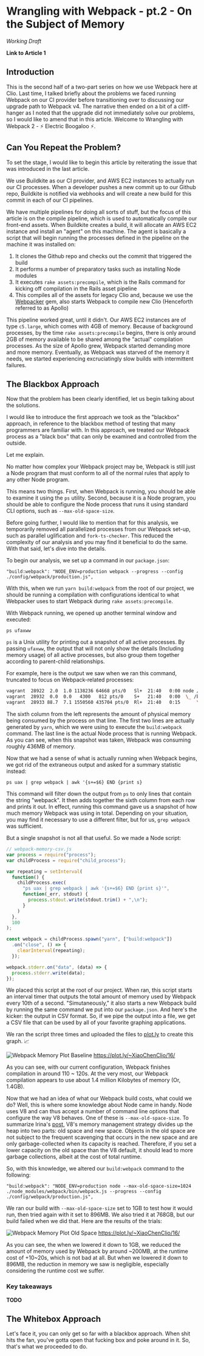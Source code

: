 # Wrangling with Webpack - pt.2 - On the Subject of Memory

*Working Draft*

**Link to Article 1**

## Introduction

This is the second half of a two-part series on how we use Webpack here at Clio. Last time, I talked briefly about the problems we faced running Webpack on our CI provider before transitioning over to discussing our upgrade path to Webpack v4. The narrative then ended on a bit of a cliff-hanger as I noted that the upgrade did not immediately solve our problems, so I would like to amend that in this article. Welcome to Wrangling with Webpack 2 - :zap: Electric Boogaloo :zap:.

## Can You Repeat the Problem?

To set the stage, I would like to begin this article by reiterating the issue that was introduced in the last article.

We use Buildkite as our CI provider, and AWS EC2 instances to actually run our CI processes. When a developer pushes a new commit up to our Github repo, Buildkite is notified via webhooks and will create a new build for this commit in each of our CI pipelines.

We have multiple pipelines for doing all sorts of stuff, but the focus of this article is on the compile pipeline, which is used to automatically compile our front-end assets. When Buildkite creates a build, it will allocate an AWS EC2 instance and install an "agent" on this machine. The agent is basically a script that will begin running the processes defined in the pipeline on the machine it was installed on:

1. It clones the Github repo and checks out the commit that triggered the build
2. It performs a number of preparatory tasks such as installing Node modules
3. It executes `rake assets:precompile`, which is the Rails command for kicking off compilation in the Rails asset pipeline
4. This compiles all of the assets for legacy Clio and, because we use the [Webpacker](https://github.com/rails/webpacker) gem, also starts Webpack to compile new Clio (Henceforth referred to as Apollo)

This pipeline worked great, until it didn't. Our AWS EC2 instances are of type `c5.large`, which comes with 4GB of memory. Because of background processes, by the time `rake assets:precompile` begins, there is only around 2GB of memory available to be shared among the "actual" compilation processes. As the size of Apollo grew, Webpack started demanding more and more memory. Eventually, as Webpack was starved of the memory it needs, we started experiencing excruciatingly slow builds with intermittent failures.

## The Blackbox Approach

Now that the problem has been clearly identified, let us begin talking about the solutions.

I would like to introduce the first approach we took as the "blackbox" approach, in reference to the blackbox method of testing that many programmers are familiar with. In this approach, we treated our Webpack process as a "black box" that can only be examined and controlled from the outside.

Let me explain.

No matter how complex your Webpack project may be, Webpack is still just a Node program that must conform to all of the normal rules that apply to any other Node program.

This means two things. First, when Webpack is running, you should be able to examine it using the `ps` utility. Second, because it is a Node program, you should be able to configure the Node process that runs it using standard CLI options, such as `--max-old-space-size`.

Before going further, I would like to mention that for this analysis, we temporarily removed all parallelized processes from our Webpack set-up, such as parallel uglification and `fork-ts-checker`. This reduced the complexity of our analysis and you may find it beneficial to do the same. With that said, let's dive into the details.

To begin our analysis, we set up a command in our `package.json`:
```
"build:webpack": "NODE_ENV=production webpack --progress --config ./config/webpack/production.js",
```

With this, when we run `yarn build:webpack` from the root of our project, we should be running a compilation with configurations identical to what Webpacker uses to start Webpack during `rake assets:precompile`.

With Webpack running, we opened up another terminal window and executed:
```
ps ufaxww
```

`ps` is a Unix utility for printing out a snapshot of all active processes. By passing `ufaxww`, the output that will not only show the details (Including memory usage) of all active processes, but also group them together according to parent-child relationships.

For example, here is the output we saw when we ran this command, truncated to focus on Webpack-related processes:

```sh
vagrant  28922  2.0  1.0 1138236 64668 pts/0   Sl+  21:40   0:00 node /usr/local/bin/yarn build:webpack
vagrant  28932  0.0  0.0   4300   812 pts/0    S+   21:40   0:00  \_ /bin/sh -c NODE_ENV=production webpack --progress --config ./config/webpack/production.js
vagrant  28933 88.7  7.1 1550560 435704 pts/0  Rl+  21:40   0:15      \_ node /home/vagrant/clio/webpack/themis/node_modules/.bin/webpack --progress --config ./config/webpack/production.js
```

The sixth column from the left represents the amount of physical memory being consumed by the process on that line. The first two lines are actually generated by `yarn`, which we were using to execute the `build:webpack` command. The last line is the actual Node process that is running Webpack. As you can see, when this snapshot was taken, Webpack was consuming roughly 436MB of memory.

Now that we had a sense of what is actually running when Webpack begins, we got rid of the extraneous output and asked for a summary statistic instead:
```
ps uax | grep webpack | awk '{s+=$6} END {print s}
```

This command will filter down the output from `ps` to only lines that contain the string "webpack". It then adds together the sixth column from each row and prints it out. In effect, running this command gave us a snapshot of how much memory Webpack was using in total. Depending on your situation, you may find it necessary to use a different filter, but for us, `grep webpack` was sufficient.

But a single snapshot is not all that useful. So we made a Node script:

```js
// webpack-memory-csv.js
var process = require("process");
var childProcess = require("child_process");

var repeating = setInterval(
  function() {
    childProcess.exec(
      "ps uax | grep webpack | awk '{s+=$6} END {print s}'",
      function(_err, stdout) {
        process.stdout.write(stdout.trim() + ",\n");
      }
    )
  },
  100
);

const webpack = childProcess.spawn("yarn", ["build:webpack"])
  .on("close", () => {
    clearInterval(repeating);
  });

webpack.stderr.on("data", (data) => {
  process.stderr.write(data);
});
```

We placed this script at the root of our project. When ran, this script starts an interval timer that outputs the total amount of memory used by Webpack every 10th of a second. "Simutaneously," it also starts a new Webpack build by running the same command we put into our `package.json`. And here's the kicker: the output in CSV format. So, if we pipe the output into a file, we get a CSV file that can be used by all of your favorite graphing applications.

We ran the script three times and uploaded the files to [plot.ly](https://plot.ly) to create this graph. :chart_with_upwards_trend:

![Webpack Memory Plot Baseline](assets/plot-baseline.png)
https://plot.ly/~XiaoChenClio/16/

As you can see, with our current configuration, Webpack finishes compilation in around 110 ~ 120s. At the very most, our Webpack compilation appears to use about 1.4 million Kilobytes of memory (Or, 1.4GB).

Now that we had an idea of what our Webpack build costs, what could we do? Well, this is where some knowledge about Node came in handy. Node uses V8 and can thus accept a number of command line options that configure the way V8 behaves. One of these is `--max-old-space-size`. To summarize Irina's [post](https://medium.com/@_lrlna/garbage-collection-in-v8-an-illustrated-guide-d24a952ee3b8), V8's memory management strategy divides up the heap into two parts: old space and new space. Objects in the old space are not subject to the frequent scavenging that occurs in the new space and are only garbage-collected when its capacity is reached. Therefore, if you set a lower capacity on the old space than the V8 default, it should lead to more garbage collections, albeit at the cost of total runtime.

So, with this knowledge, we altered our `build:webpack` command to the following:

```
"build:webpack": "NODE_ENV=production node --max-old-space-size=1024 ./node_modules/webpack/bin/webpack.js --progress --config ./config/webpack/production.js",
```

We ran our build with `--max-old-space-size` set to 1GB to test how it would run, then tried again with it set to 896MB. We also tried it at 768GB, but our build failed when we did that. Here are the results of the trials:

![Webpack Memory Plot Old Space](assets/plot-old-space.png)
https://plot.ly/~XiaoChenClio/16/

As you can see, the when we lowered it down to 1GB, we reduced the amount of memory used by Webpack by around ~200MB, at the runtime cost of +10~20s, which is not bad at all. But when we lowered it down to 896MB, the reduction in memory we saw is negligible, especially considering the runtime cost we suffer.

### Key takeaways

**TODO**

## The Whitebox Approach

Let's face it, you can only get so far with a blackbox approach. When shit hits the fan, you've gotta open that fucking box and poke around in it. So, that's what we proceeded to do.
